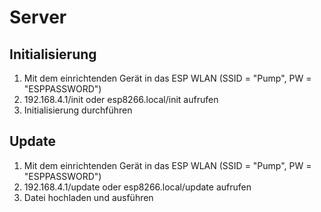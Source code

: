 # Server

## Initialisierung
1) Mit dem einrichtenden Gerät in das ESP WLAN (SSID = "Pump", PW = "ESPPASSWORD")
2) 192.168.4.1/init oder esp8266.local/init aufrufen
3) Initialisierung durchführen

## Update
1) Mit dem einrichtenden Gerät in das ESP WLAN (SSID = "Pump", PW = "ESPPASSWORD")
2) 192.168.4.1/update oder esp8266.local/update aufrufen
3) Datei hochladen und ausführen